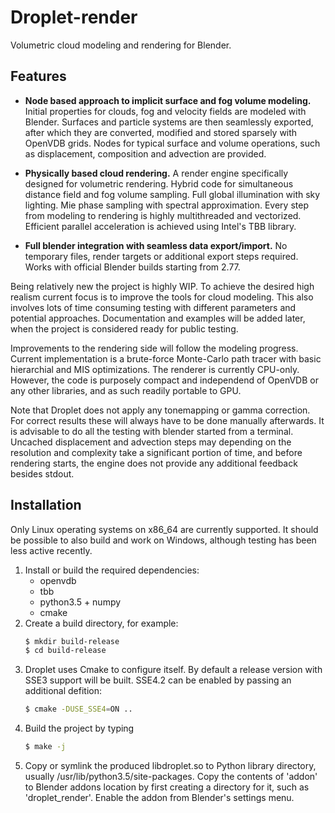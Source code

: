 # Droplet-render
Volumetric cloud modeling and rendering for Blender.

## Features
- <b>Node based approach to implicit surface and fog volume modeling.</b> Initial properties for clouds, fog and velocity fields are modeled with Blender. Surfaces and particle systems are then seamlessly exported, after which they are converted, modified and stored sparsely with OpenVDB grids. Nodes for typical surface and volume operations, such as displacement, composition and advection are provided.

- <b>Physically based cloud rendering.</b> A render engine specifically designed for volumetric rendering. Hybrid code for simultaneous distance field and fog volume sampling. Full global illumination with sky lighting. Mie phase sampling with spectral approximation. Every step from modeling to rendering is highly multithreaded and vectorized. Efficient parallel acceleration is achieved using Intel's TBB library.

- <b>Full blender integration with seamless data export/import.</b>
No temporary files, render targets or additional export steps required. Works with official Blender builds starting from 2.77.

Being relatively new the project is highly WIP. To achieve the desired high realism current focus is to improve the tools for cloud modeling. This also involves lots of time consuming testing with different parameters and potential approaches. Documentation and examples will be added later, when the project is considered ready for public testing.

Improvements to the rendering side will follow the modeling progress. Current implementation is a brute-force Monte-Carlo path tracer with basic hierarchial and MIS optimizations. The renderer is currently CPU-only. However, the code is purposely compact and independend of OpenVDB or any other libraries, and as such readily portable to GPU.

Note that Droplet does not apply any tonemapping or gamma correction. For correct results these will always have to be done manually afterwards. It is advisable to do all the testing with blender started from a terminal. Uncached displacement and advection steps may depending on the resolution and complexity take a significant portion of time, and before rendering starts, the engine does not provide any additional feedback besides stdout.

## Installation
Only Linux operating systems on x86_64 are currently supported. It should be possible to also build and work on Windows, although testing has been less active recently.
1. Install or build the required dependencies:
    - openvdb
    - tbb
    - python3.5 + numpy
    - cmake
2. Create a build directory, for example:
    ```sh
    $ mkdir build-release
    $ cd build-release
    ```
3. Droplet uses Cmake to configure itself. By default a release version with SSE3 support will be built. SSE4.2 can be enabled by passing an additional defition:
    ```sh
    $ cmake -DUSE_SSE4=ON ..
    ```
4. Build the project by typing
    ```sh
    $ make -j
    ```
5. Copy or symlink the produced libdroplet.so to Python library directory, usually /usr/lib/python3.5/site-packages. Copy the contents of 'addon' to Blender addons location by first creating a directory for it, such as 'droplet_render'. Enable the addon from Blender's settings menu.
